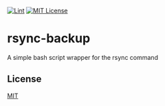 [![Lint](https://github.com/danie1k/rsync-backup/actions/workflows/lint.yml/badge.svg)](https://github.com/danie1k/rsync-backup/actions/workflows/lint.yml)
[![MIT License](https://img.shields.io/github/license/danie1k/rsync-backup)](https://github.com/danie1k/rsync-backup/blob/master/LICENSE)

# rsync-backup
A simple bash script wrapper for the rsync command


## License

[MIT](./LICENSE)
